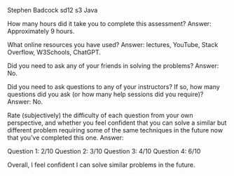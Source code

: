 Stephen Badcock
sd12 s3 Java

How many hours did it take you to complete this assessment?
Answer: Approximately 9 hours.

What online resources you have used?
Answer: lectures, YouTube, Stack Overflow, W3Schools, ChatGPT.

Did you need to ask any of your friends in solving the problems?
Answer: No.

Did you need to ask questions to any of your instructors? If so, how many questions did you ask (or how many help sessions did you require)?
Answer: No.

Rate (subjectively) the difficulty of each question from your own perspective, and whether you feel confident that you can solve a similar but different problem requiring some of the same techniques in the future now that you’ve completed this one.
Answer:

Question 1: 2/10
Question 2: 3/10
Question 3: 4/10
Question 4: 6/10

Overall, I feel confident I can solve similar problems in the future.